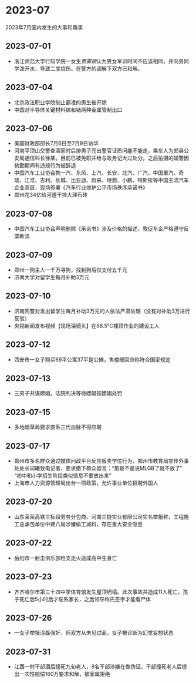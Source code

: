 # 2023-07
2023年7月国内发生的大事和趣事
## 2023-07-01
* 浙江师范大学行知学院一女生*贾雾颖*认为男女军训时间不应该相同，并向男同学泼开水，导致二度烧伤。在警方的调解下双方已和解。
## 2023-07-04
* 北京政法职业学院制止霸凌的男生被开除
* 中国对半导体关键材料镓和锗两种金属管制出口
## 2023-07-06
* 美国财政部部长7月6日至7月9日访华
* 河南平顶山交警查酒家时后排男子亮出警官证质问能不能走，乘车人为郏县公安局通信科长徐某。目前已被免职并给与政务记大过处分。之后拍摄的辅警因执勤期间有违规行为被辞退
* 中国汽车工业协会携一汽、东风、上汽、长安、北汽、广汽、中国重汽、奇瑞、江淮、吉利、长城、比亚迪、蔚来、理想、小鹏、特斯拉等中国主流汽车企业高层，现场签署《汽车行业维护公平市场秩序承诺书》
* 郑州花34亿给河道干挂大理石砖
## 2023-07-08
* 中国汽车工业协会声明删除《承诺书》涉及价格的描述，敦促车企严格遵守反垄断法
## 2023-07-09
* 郑州一狗主人一千万寻狗，找到狗后仅支付五千元
* 济南大学对留学生每月补助3万元
## 2023-07-10
* 济南网警对发出留学生每月补助3万元的人依法严肃处理（没有对补助3万进行反驳）
* 央视新闻发布视频【现场深镜头】在68.5℃楼顶作业的建设工人
## 2023-07-12
* 西安市一女子购买69平公寓37平是公摊，售楼部回应称符合国家规定
## 2023-07-13
* 三男子共谋嫖娼，法院判决等待嫖娼按嫖娼处罚
## 2023-07-15
* 多地烟草局要求直系三代血脉不得应聘
## 2023-07-17
* 郑州市多名群众通过媒体问政平台反应贩卖学位行为，郑州市教育局宣传外事处处长闫曦致电记者，要求撤下群众留言：“那是不是说MLGB了就不放了” “初中和小学招生阶段类似信息不要放出来”
* 上海市人力资源管理局出台一项政策，允许事业单位招聘外国人
## 2023-07-20
* 山东莱荣高铁三标段劳务分包商、河南三捷实业有限公司实名举报称，工程施工总承包单位中建八局涉嫌偷工减料，存在重大安全隐患
## 2023-07-22
* 岳阳市一射击俱乐部枪支走火造成高中生身亡
## 2023-07-23
* 齐齐哈尔市第三十四中学体育馆发生屋顶坍塌。此次事故共造成11人死亡，孩子死亡后5小时后才联系家长，之后领导称先签字才能看尸体
## 2023-07-26
* 一女子举报涂磊强奸，但双方从未见过面，女子被诊断为幻觉妄想状态
## 2023-07-31
* 江西一村干部酒后撞死九旬老人，8名干部涉嫌在做伪证，干部撞死老人后提出一次性赔偿160万要求和解，被家属拒绝